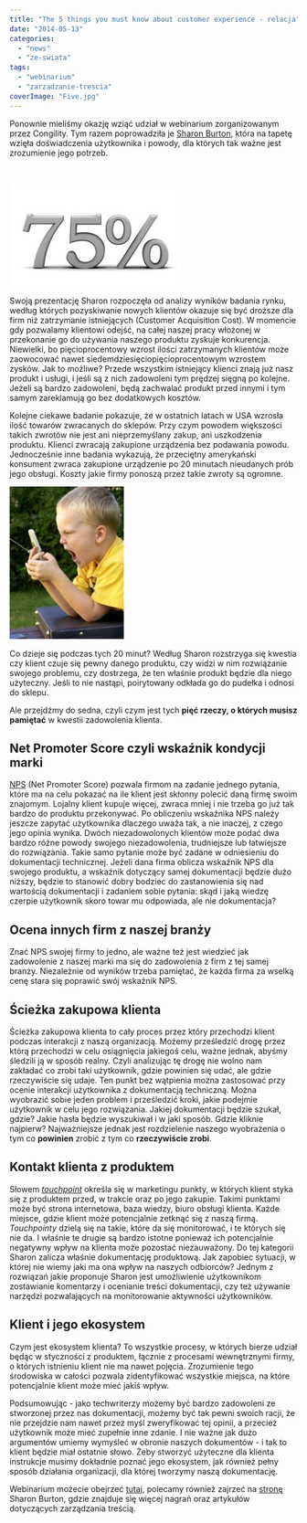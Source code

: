 ```yaml
---
title: "The 5 things you must know about customer experience - relacja"
date: "2014-05-13"
categories: 
  - "news"
  - "ze-swiata"
tags: 
  - "webinarium"
  - "zarzadzanie-trescia"
coverImage: "Five.jpg"
---
```


Ponownie mieliśmy okazję wziąć udział w webinarium zorganizowanym przez Congility. Tym razem poprowadziła je [Sharon Burton](http://www.sharonburton.com/about/), która na tapetę wzięła doświadczenia użytkownika i powody, dla których tak ważne jest zrozumienie jego potrzeb.

 

![79percent](images/79percent-300x180.jpg)

Swoją prezentację Sharon rozpoczęła od analizy wyników badania rynku, według których pozyskiwanie nowych klientów okazuje się być droższe dla firm niż zatrzymanie istniejących (Customer Acquisition Cost). W momencie gdy pozwalamy klientowi odejść, na całej naszej pracy włożonej w przekonanie go do używania naszego produktu zyskuje konkurencja. Niewielki, bo pięcioprocentowy wzrost ilości zatrzymanych klientów może zaowocować nawet siedemdziesięciopięcioprocentowym wzrostem zysków. Jak to możliwe? Przede wszystkim istniejący klienci znają już nasz produkt i usługi, i jeśli są z nich zadowoleni tym prędzej sięgną po kolejne. Jeżeli są bardzo zadowoleni, będą zachwalać produkt przed innymi i tym samym zareklamują go bez dodatkowych kosztów.

Kolejne ciekawe badanie pokazuje, że w ostatnich latach w USA wzrosła ilość towarów zwracanych do sklepów. Przy czym powodem większości takich zwrotów nie jest ani nieprzemyślany zakup, ani uszkodzenia produktu. Klienci zwracają zakupione urządzenia bez podawania powodu. Jednocześnie inne badania wykazują, że przeciętny amerykański konsument zwraca zakupione urządzenie po 20 minutach nieudanych prób jego obsługi. Koszty jakie firmy ponoszą przez takie zwroty są ogromne.

[![Angry_with_phone](images/Angry_with_phone.jpg)](http://techwriter.pl/wp-content/uploads/2014/05/Angry_with_phone.jpg)

Co dzieje się podczas tych 20 minut? Według Sharon rozstrzyga się kwestia czy klient czuje się pewny danego produktu, czy widzi w nim rozwiązanie swojego problemu, czy dostrzega, że ten właśnie produkt będzie dla niego użyteczny. Jeśli to nie nastąpi, poirytowany odkłada go do pudełka i odnosi do sklepu.

Ale przejdźmy do sedna, czyli czym jest tych **pięć rzeczy, o których musisz pamiętać** w kwestii zadowolenia klienta.

## Net Promoter Score czyli wskaźnik kondycji marki

[NPS](http://symetria.pl/blog/artykuly/net-promoter-score-w-badaniach-uzytecznosci/) (Net Promoter Score) pozwala firmom na zadanie jednego pytania, które ma na celu pokazać na ile klient jest skłonny polecić daną firmę swoim znajomym. Lojalny klient kupuje więcej, zwraca mniej i nie trzeba go już tak bardzo do produktu przekonywać. Po obliczeniu wskaźnika NPS należy jeszcze zapytać użytkownika dlaczego uważa tak, a nie inaczej, z czego jego opinia wynika. Dwóch niezadowolonych klientów może podać dwa bardzo różne powody swojego niezadowolenia, trudniejsze lub łatwiejsze do rozwiązania. Takie samo pytanie może być zadane w odniesieniu do dokumentacji technicznej. Jeżeli dana firma oblicza wskaźnik NPS dla swojego produktu, a wskaźnik dotyczący samej dokumentacji będzie dużo niższy, będzie to stanowić dobry bodziec do zastanowienia się nad wartością dokumentacji i zadaniem sobie pytania: skąd i jaką wiedzę czerpie użytkownik skoro towar mu odpowiada, ale nie dokumentacja?

## Ocena innych firm z naszej branży

Znać NPS swojej firmy to jedno, ale ważne też jest wiedzieć jak zadowolenie z naszej marki ma się do zadowolenia z firm z tej samej branży. Niezależnie od wyników trzeba pamiętać, że każda firma za wselką cenę stara się poprawić swój wskaźnik NPS.

## Ścieżka zakupowa klienta

Ścieżka zakupowa klienta to cały proces przez który przechodzi klient podczas interakcji z naszą organizacją. Możemy prześledzić drogę przez którą przechodzi w celu osiągnięcia jakiegoś celu, ważne jednak, abyśmy śledzili ją w sposób realny. Czyli analizując tę drogę nie wolno nam zakładać co zrobi taki użytkownik, gdzie powinien się udać, ale gdzie rzeczywiście się udaje. Ten punkt bez wątpienia można zastosować przy ocenie interakcji użytkownika z dokumentacją techniczną. Można wyobrazić sobie jeden problem i prześledzić kroki, jakie podejmie użytkownik w celu jego rozwiązania. Jakiej dokumentacji będzie szukał, gdzie? Jakie hasła będzie wyszukiwał i w jaki sposób. Gdzie kliknie najpierw? Najważniejsze jednak jest rozdzielenie naszego wyobrażenia o tym co **powinien** zrobić z tym co **rzeczywiście zrobi**.

## Kontakt klienta z produktem

Słowem [_touchpoint_](http://inquiry.bblog.pl/wpis,co;to;jest;touchpoint;i;dlaczego;powinienes;to;wiedziec,6403.html) określa się w marketingu punkty, w których klient styka się z produktem przed, w trakcie oraz po jego zakupie. Takimi punktami może być strona internetowa, baza wiedzy, biuro obsługi klienta. Każde miejsce, gdzie klient może potencjalnie zetknąć się z naszą firmą. _Touchpointy_ dzielą się na takie, które da się monitorować, i te których się nie da. I właśnie te drugie są bardzo istotne ponieważ ich potencjalnie negatywny wpływ na klienta może pozostać niezauważony. Do tej kategorii Sharon zalicza właśnie dokumentację produktową. Jak zapobiec sytuacji, w której nie wiemy jaki ma ona wpływ na naszych odbiorców? Jednym z rozwiązań jakie proponuje Sharon jest umożliwienie użytkownikom zostawianie komentarzy i ocenianie treści dokumentacji, czy też używanie narzędzi pozwalających na monitorowanie aktywności użytkowników.

## Klient i jego ekosystem

Czym jest ekosystem klienta? To wszystkie procesy, w których bierze udział będąc w styczności z produktem, łącznie z procesami wewnętrznymi firmy, o których istnieniu klient nie ma nawet pojęcia. Zrozumienie tego środowiska w całości pozwala zidentyfikować wszystkie miejsca, na które potencjalnie klient może mieć jakiś wpływ.

Podsumowując - jako techwriterzy możemy być bardzo zadowoleni ze stworzonej przez nas dokumentacji, możemy być tak pewni swoich racji, że nie przejdzie nam nawet przez myśl zweryfikować tej opinii, a przecież użytkownik może mieć zupełnie inne zdanie. I nie ważne jak dużo argumentów umiemy wymyśleć w obronie naszych dokumentów - i tak to klient będzie miał ostatnie słowo. Żeby stworzyć użyteczne dla klienta instrukcje musimy dokładnie poznać jego ekosystem, jak również pełny sposób działania organizacji, dla której tworzymy naszą dokumentację.

Webinarium możecie obejrzeć [tutaj](https://www.youtube.com/watch?v=5OXncno1weY), polecamy również zajrzeć na [stronę](http://www.sharonburton.com/) Sharon Burton, gdzie znajduje się więcej nagrań oraz artykułów dotyczących zarządzania treścią.
